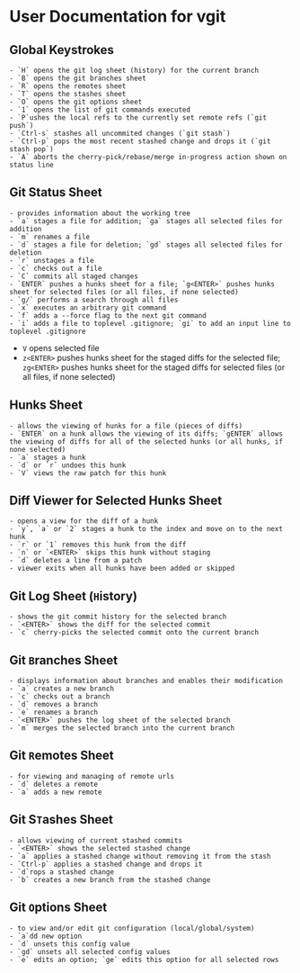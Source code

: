 # User Documentation for vgit


## Global Keystrokes
    - `H` opens the git log sheet (history) for the current branch
    - `B` opens the git branches sheet
    - `R` opens the remotes sheet
    - `T` opens the stashes sheet
    - `O` opens the git options sheet
    - `1` opens the list of git commands executed
    - `P`ushes the local refs to the currently set remote refs (`git push`)
    - `Ctrl-s` stashes all uncommited changes (`git stash`)
    - `Ctrl-p` pops the most recent stashed change and drops it (`git stash pop`)
    - `A` aborts the cherry-pick/rebase/merge in-progress action shown on status line

## Git Status Sheet
    - provides information about the working tree
    - `a` stages a file for addition; `ga` stages all selected files for addition
    - `m` renames a file
    - `d` stages a file for deletion; `gd` stages all selected files for deletion
    - `r` unstages a file
    - `c` checks out a file
    - `C` commits all staged changes
    - `ENTER` pushes a hunks sheet for a file; `g<ENTER>` pushes hunks sheet for selected files (or all files, if none selected)
    - `g/` performs a search through all files
    - `x` executes an arbitrary git command
    - `f` adds a --force flag to the next git command
    - `i` adds a file to toplevel .gitignore; `gi` to add an input line to toplevel .gitignore
   - `V` opens selected file
   - `z<ENTER>` pushes hunks sheet for the staged diffs for the selected file; `zg<ENTER>` pushes hunks sheet for the staged diffs for selected files (or all files, if none selected)

## Hunks Sheet 
    - allows the viewing of hunks for a file (pieces of diffs)
    - `ENTER` on a hunk allows the viewing of its diffs; `gENTER` allows the viewing of diffs for all of the selected hunks (or all hunks, if none selected)
    - `a` stages a hunk
    - `d` or `r` undoes this hunk
    - `V` views the raw patch for this hunk

## Diff Viewer for Selected Hunks Sheet
    - opens a view for the diff of a hunk
    - `y`, `a` or `2` stages a hunk to the index and move on to the next hunk
    - `r` or `1` removes this hunk from the diff
    - `n` or `<ENTER>` skips this hunk without staging 
    - `d` deletes a line from a patch
    - viewer exits when all hunks have been added or skipped

## Git Log Sheet (`H`istory)
    - shows the git commit history for the selected branch
    - `<ENTER>` shows the diff for the selected commit
    - `c` cherry-picks the selected commit onto the current branch

## Git `B`ranches Sheet
    - displays information about branches and enables their modification
    - `a` creates a new branch
    - `c` checks out a branch
    - `d` removes a branch
    - `e` renames a branch
    - `<ENTER>` pushes the log sheet of the selected branch
    - `m` merges the selected branch into the current branch

## Git `R`emotes Sheet
    - for viewing and managing of remote urls
    - `d` deletes a remote
    - `a` adds a new remote

## Git S`T`ashes Sheet
    - allows viewing of current stashed commits
    - `<ENTER>` shows the selected stashed change
    - `a` applies a stashed change without removing it from the stash
    - `Ctrl-p` applies a stashed change and drops it
    - `d`rops a stashed change
    - `b` creates a new branch from the stashed change

## Git `O`ptions Sheet
    - to view and/or edit git configuration (local/global/system)
    - `a`dd new option
    - `d` unsets this config value
    - `gd` unsets all selected config values
    - `e` edits an option; `ge` edits this option for all selected rows
